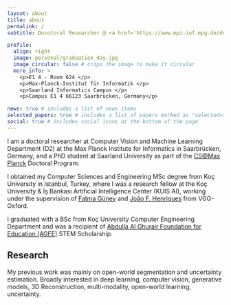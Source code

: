 ```yaml
---
layout: about
title: about
permalink: /
subtitle: Docotoral Researcher @ <a href='https://www.mpi-inf.mpg.de/departments/computer-vision-and-machine-learning'>Max Planck Institute for Informatics</a>

profile:
  align: right
  image: personal/graduation_day.jpg
  image_circular: false # crops the image to make it circular
  more_info: >
    <p>E1 4 - Room 624 </p>
    <p>Max-Planck-Institut für Informatik </p>
    <p>Saarland Informatics Campus </p>
    <p>Campus E1 4 66123 Saarbrücken, Germany</p>

news: true # includes a list of news items
selected_papers: true # includes a list of papers marked as "selected={true}"
social: true # includes social icons at the bottom of the page
---
```


I am a doctoral researcher at Computer Vision and Machine Learning Department (D2) at the Max Planck Institute for Informatics in Saarbrücken, Germany, and a PhD student at Saarland University as part of the [CS@Max Planck](https://www.cis.mpg.de/) Doctoral Program.

I obtained my Computer Sciences and Engineering MSc degree from Koç University in Istanbul, Turkey, where I was a research fellow at the Koç University & İş Bankası Artificial Intelligence Center (KUIS AI), working under the supervision of [Fatma Güney](https://mysite.ku.edu.tr/fguney/) and [João F. Henriques](https://www.robots.ox.ac.uk/~joao/) from VGG-Oxford.

I graduated with a BSc from Koç University Computer Engineering Department and was a recipient of [Abdulla Al Ghurair Foundation for Education (AGFE)](https://www.alghurairfoundation.org/en) STEM Scholarship.

## Research

My previous work was mainly on open-world segmentation and uncertainty estimation. Broadly interested in deep learning, computer vision, generative models, 3D Reconstruction, multi-modality, open-world learning, uncertainty.
